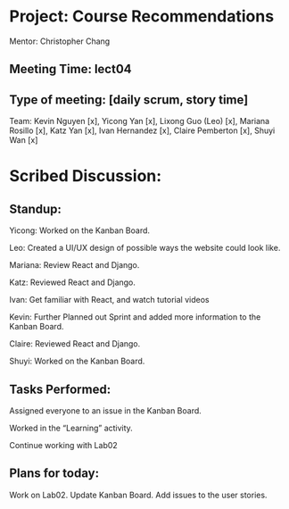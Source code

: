 # Project: Course Recommendations
Mentor: Christopher Chang

## Meeting Time: lect04

## Type of meeting: [daily scrum, story time]
Team: Kevin Nguyen [x], Yicong Yan [x], Lixong Guo (Leo) [x], Mariana Rosillo [x], Katz Yan [x], Ivan Hernandez [x], Claire Pemberton [x], Shuyi Wan [x]

# Scribed Discussion:

## Standup:
Yicong: Worked on the Kanban Board.

Leo: Created a UI/UX design of possible ways the website could look like.

Mariana: Review React and Django.

Katz: Reviewed React and Django.

Ivan: Get familiar with React, and watch tutorial videos

Kevin:  Further Planned out Sprint and added more information to the Kanban Board. 

Claire: Reviewed React and Django.

Shuyi: Worked on the Kanban Board.

## Tasks Performed:

Assigned everyone to an issue in the Kanban Board.

Worked in the “Learning” activity.

Continue working with Lab02


## Plans for today:

Work on Lab02.
Update Kanban Board.
Add issues to the user stories.
